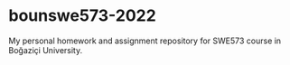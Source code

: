 # bounswe573-2022
My personal homework and assignment repository for SWE573 course in Boğaziçi University.
